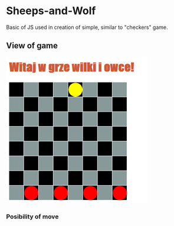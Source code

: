 # Sheeps-and-Wolf
Basic of JS  used in creation of simple, similar to "checkers" game.
## View of game
![View of game](https://github.com/Pablo1644/Sheeps-and-Wolf/blob/main/wilkiOwce.png)

### Posibility of move

